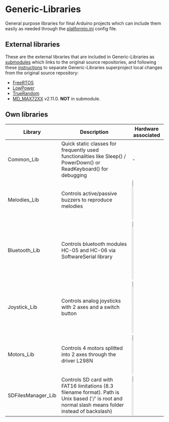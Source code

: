 # Generic-Libraries
General purpose libraries for final Arduino projects which can include them easily as needed through the [platformio.ini](http://docs.platformio.org/en/latest/projectconf.html) config file.

## External libraries
These are the external libraries that are included in Generic-Libraries as [submodules](https://git-scm.com/book/en/v2/Git-Tools-Submodules) which links to the original source repositories, and following these [instructions](https://stackoverflow.com/questions/10856138/make-change-to-a-git-submodule-and-keep-the-changes?utm_medium=organic&utm_source=google_rich_qa&utm_campaign=google_rich_qa) to separate Generic-Libraries superproject local changes from the original source repository:
- [FreeRTOS](https://github.com/feilipu/Arduino_FreeRTOS_Library)
- [LowPower](https://github.com/rocketscream/Low-Power)
- [TrueRandom](https://github.com/sirleech/TrueRandom)
- [MD_MAX72XX](https://github.com/MajicDesigns/MD_MAX72XX) v2.11.0. **NOT** in submodule. 

## Own libraries
| Library | Description | Hardware associated |
| ------- | ----------- | ------------------- |
| Common_Lib | Quick static classes for frequently used functionalities like Sleep() / PowerDown() or ReadKeyboard() for debugging | - |
| Melodies_Lib | Controls active/passive buzzers to reproduce melodies | <img src="https://i.ebayimg.com/images/g/wLwAAOSwnnpdWqD~/s-l300.jpg" width="10%" alt="Buzzer"> |
| Bluetooth_Lib | Controls bluetooth modules HC-05 and HC-06 via SoftwareSerial library | <img src="https://i2.wp.com/www.martyncurrey.com/wp-content/uploads/2015/08/HC-05-FC-114-HC-06-FC-114_1200-584x400.jpg" width="10%" alt="Bluetooth"> |
| Joystick_Lib | Controls analog joysticks with 2 axes and a switch button | <img src="https://images-na.ssl-images-amazon.com/images/I/41CScnrMzFL._SX425_.jpg" width="10%" alt="Joystick"> |
| Motors_Lib | Controls 4 motors splitted into 2 axes through the driver L298N | <img src="https://http2.mlstatic.com/doble-puente-h-driver-l298n-motor-dc-arduino-arm-avr-l298-D_NQ_NP_838479-MLA31448888181_072019-F.jpg" width="10%" alt="Motors"> |
| SDFilesManager_Lib | Controls SD card with FAT16 limitations (8.3 filename format). Path is Unix based ('/' is root and normal slash means folder instead of backslash) | <img src="https://ae01.alicdn.com/kf/HTB1whIjXs_vK1RkSmRyq6xwupXaD/Micro-SD-Storage-Board-TF-Card-Module-Slot-Socket-Memory-Shield-Module-SPI-for-Arduino-Micro.jpg" width="10%" alt="SD Card"> |